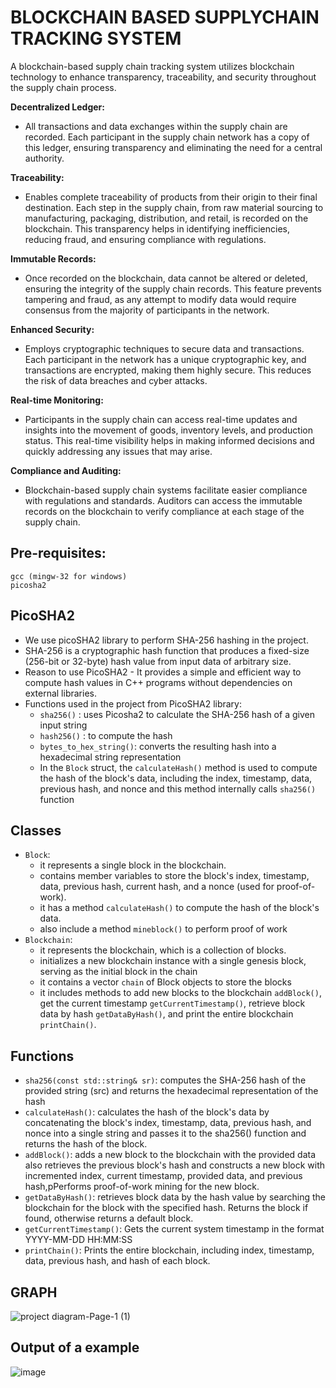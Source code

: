 # BLOCKCHAIN BASED SUPPLYCHAIN TRACKING SYSTEM

A blockchain-based supply chain tracking system utilizes blockchain technology to enhance transparency, traceability, and security throughout the supply chain process.

**Decentralized Ledger:**
- All transactions and data exchanges within the supply chain are recorded. Each participant in the supply chain network has a copy of this ledger, ensuring transparency and eliminating the need for a central authority.

**Traceability:**
- Enables complete traceability of products from their origin to their final destination. Each step in the supply chain, from raw material sourcing to manufacturing, packaging, distribution, and retail, is recorded on the blockchain. This transparency helps in identifying inefficiencies, reducing fraud, and ensuring compliance with regulations.

**Immutable Records:**
- Once recorded on the blockchain, data cannot be altered or deleted, ensuring the integrity of the supply chain records. This feature prevents tampering and fraud, as any attempt to modify data would require consensus from the majority of participants in the network.

**Enhanced Security:**
- Employs cryptographic techniques to secure data and transactions. Each participant in the network has a unique cryptographic key, and transactions are encrypted, making them highly secure. This reduces the risk of data breaches and cyber attacks.

**Real-time Monitoring:**
- Participants in the supply chain can access real-time updates and insights into the movement of goods, inventory levels, and production status. This real-time visibility helps in making informed decisions and quickly addressing any issues that may arise.

**Compliance and Auditing:**
- Blockchain-based supply chain systems facilitate easier compliance with regulations and standards. Auditors can access the immutable records on the blockchain to verify compliance at each stage of the supply chain.

## Pre-requisites:

```
gcc (mingw-32 for windows)
picosha2
```

## PicoSHA2
- We use picoSHA2 library to perform SHA-256 hashing in the project.
- SHA-256 is a cryptographic hash function that produces a fixed-size (256-bit or 32-byte) hash value from input data of arbitrary size.
- Reason to use PicoSHA2 - It provides a simple and efficient way to compute hash values in C++ programs without dependencies on external libraries.
- Functions used in the project from PicoSHA2 library:
  -  `sha256()` : uses Picosha2 to calculate the SHA-256 hash of a given input string
  -  `hash256()` : to compute the hash
  -  `bytes_to_hex_string()`: converts the resulting hash into a hexadecimal string representation
  -   In the `Block` struct, the `calculateHash()` method is used to compute the hash of the block's data, including the index, timestamp, data, previous hash, and nonce and this method internally calls `sha256()` function 
 
 ## Classes
- `Block`:
   - it represents a single block in the blockchain.
   - contains member variables to store the block's index, timestamp, data, previous hash, current hash, and a nonce (used for proof-of-work).
   - it has a method `calculateHash()` to compute the hash of the block's data.
   - also include a method `mineblock()` to perform proof of work
- `Blockchain`:
   - it represents the blockchain, which is a collection of blocks.
   - initializes a new blockchain instance with a single genesis block, serving as the initial block in the chain
   - it contains a vector `chain` of Block objects to store the blocks
   - it includes methods to add new blocks to the blockchain `addBlock()`, get the current timestamp `getCurrentTimestamp()`, retrieve block data by hash `getDataByHash()`, and print the entire blockchain `printChain()`.
      
## Functions
- `sha256(const std::string& sr)`: computes the SHA-256 hash of the provided string (src) and returns the hexadecimal representation of the hash
- `calculateHash()`: calculates the hash of the block's data by concatenating the block's index, timestamp, data, previous hash, and nonce into a single string and passes it to the sha256() function and returns the hash of the block.
- `addBlock()`: adds a new block to the blockchain with the provided data also retrieves the previous block's hash and constructs a new block with incremented index, current timestamp, provided data, and previous hash,pPerforms proof-of-work mining for the new block.
- `getDataByHash()`: retrieves block data by the hash value by searching the blockchain for the block with the specified hash. Returns the block if found, otherwise returns a default block.
- `getCurrentTimestamp()`: Gets the current system timestamp in the format YYYY-MM-DD HH:MM:SS
- `printChain()`: Prints the entire blockchain, including index, timestamp, data, previous hash, and hash of each block.

## GRAPH
![project diagram-Page-1 (1)](https://github.com/Mragankk/Blockchain_based_Supplychain_tracking_system/assets/145200189/6dbb759b-a796-4020-9e71-82e235c0e628)

## Output of a example

  ![image](https://github.com/Mragankk/Blockchain_based_Supplychain_tracking_system/assets/145200189/a5a60273-975d-4fe0-b392-0dc51f61907c)
  
